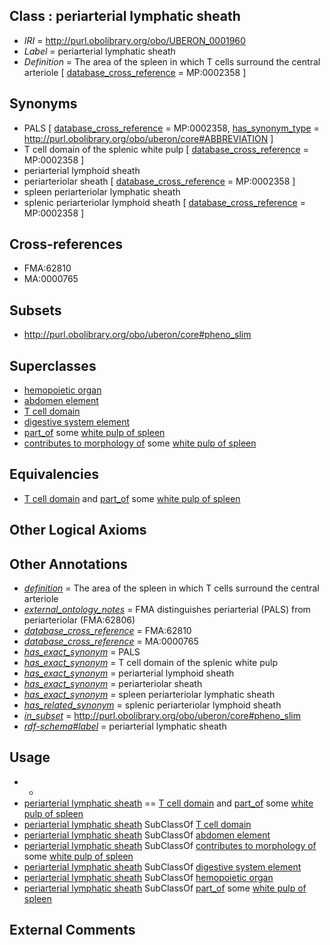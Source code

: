 
## Class : periarterial lymphatic sheath

 * *IRI* = http://purl.obolibrary.org/obo/UBERON_0001960
 * *Label* = periarterial lymphatic sheath
 * *Definition* = The area of the spleen in which T cells surround the central arteriole [ [database_cross_reference](../../ef/oboInOwl#hasDbXref.md) = MP:0002358 ]

## Synonyms

 * PALS [ [database_cross_reference](../../ef/oboInOwl#hasDbXref.md) = MP:0002358, [has_synonym_type](../../pe/oboInOwl#hasSynonymType.md) = http://purl.obolibrary.org/obo/uberon/core#ABBREVIATION ]
 * T cell domain of the splenic white pulp [ [database_cross_reference](../../ef/oboInOwl#hasDbXref.md) = MP:0002358 ]
 * periarterial lymphoid sheath
 * periarteriolar sheath [ [database_cross_reference](../../ef/oboInOwl#hasDbXref.md) = MP:0002358 ]
 * spleen periarteriolar lymphatic sheath
 * splenic periarteriolar lymphoid sheath [ [database_cross_reference](../../ef/oboInOwl#hasDbXref.md) = MP:0002358 ]

## Cross-references

 * FMA:62810
 * MA:0000765

## Subsets

 * http://purl.obolibrary.org/obo/uberon/core#pheno_slim

## Superclasses

 * [hemopoietic organ](../../UBERON/77/UBERON_0004177.md)
 * [abdomen element](../../UBERON/72/UBERON_0005172.md)
 * [T cell domain](../../UBERON/93/UBERON_0010393.md)
 * [digestive system element](../../UBERON/65/UBERON_0013765.md)
 * [part_of](../../BFO/50/BFO_0000050.md) some [white pulp of spleen](../../UBERON/59/UBERON_0001959.md)
 * [contributes to morphology of](../../RO/33/RO_0002433.md) some [white pulp of spleen](../../UBERON/59/UBERON_0001959.md)

## Equivalencies

 * [T cell domain](../../UBERON/93/UBERON_0010393.md) and [part_of](../../BFO/50/BFO_0000050.md) some [white pulp of spleen](../../UBERON/59/UBERON_0001959.md)

## Other Logical Axioms


## Other Annotations

 * *[definition](../../IAO/15/IAO_0000115.md)* = The area of the spleen in which T cells surround the central arteriole
 * *[external_ontology_notes](../../UBPROP/12/UBPROP_0000012.md)* = FMA distinguishes periarterial (PALS) from periarteriolar (FMA:62806)
 * *[database_cross_reference](../../ef/oboInOwl#hasDbXref.md)* = FMA:62810
 * *[database_cross_reference](../../ef/oboInOwl#hasDbXref.md)* = MA:0000765
 * *[has_exact_synonym](../../ym/oboInOwl#hasExactSynonym.md)* = PALS
 * *[has_exact_synonym](../../ym/oboInOwl#hasExactSynonym.md)* = T cell domain of the splenic white pulp
 * *[has_exact_synonym](../../ym/oboInOwl#hasExactSynonym.md)* = periarterial lymphoid sheath
 * *[has_exact_synonym](../../ym/oboInOwl#hasExactSynonym.md)* = periarteriolar sheath
 * *[has_exact_synonym](../../ym/oboInOwl#hasExactSynonym.md)* = spleen periarteriolar lymphatic sheath
 * *[has_related_synonym](../../ym/oboInOwl#hasRelatedSynonym.md)* = splenic periarteriolar lymphoid sheath
 * *[in_subset](../../et/oboInOwl#inSubset.md)* = http://purl.obolibrary.org/obo/uberon/core#pheno_slim
 * *[rdf-schema#label](../../el/rdf-schema#label.md)* = periarterial lymphatic sheath

## Usage

 * -
 * [periarterial lymphatic sheath](../../UBERON/60/UBERON_0001960.md) == [T cell domain](../../UBERON/93/UBERON_0010393.md) and [part_of](../../BFO/50/BFO_0000050.md) some [white pulp of spleen](../../UBERON/59/UBERON_0001959.md)
 * [periarterial lymphatic sheath](../../UBERON/60/UBERON_0001960.md) SubClassOf [T cell domain](../../UBERON/93/UBERON_0010393.md)
 * [periarterial lymphatic sheath](../../UBERON/60/UBERON_0001960.md) SubClassOf [abdomen element](../../UBERON/72/UBERON_0005172.md)
 * [periarterial lymphatic sheath](../../UBERON/60/UBERON_0001960.md) SubClassOf [contributes to morphology of](../../RO/33/RO_0002433.md) some [white pulp of spleen](../../UBERON/59/UBERON_0001959.md)
 * [periarterial lymphatic sheath](../../UBERON/60/UBERON_0001960.md) SubClassOf [digestive system element](../../UBERON/65/UBERON_0013765.md)
 * [periarterial lymphatic sheath](../../UBERON/60/UBERON_0001960.md) SubClassOf [hemopoietic organ](../../UBERON/77/UBERON_0004177.md)
 * [periarterial lymphatic sheath](../../UBERON/60/UBERON_0001960.md) SubClassOf [part_of](../../BFO/50/BFO_0000050.md) some [white pulp of spleen](../../UBERON/59/UBERON_0001959.md)

## External Comments

